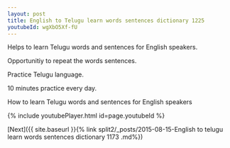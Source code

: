 ```yaml
---
layout: post
title: English to Telugu learn words sentences dictionary 1225 
youtubeId: wgXbO5Xf-fU
---
```

 
 
Helps to learn Telugu words and sentences for English speakers.

Opportunitiy to repeat the words sentences. 

Practice Telugu language. 
 
10 minutes practice every day. 
 
How to learn Telugu words and sentences for English speakers 
 
{% include youtubePlayer.html id=page.youtubeId %}
 
 
[Next]({{ site.baseurl }}{% link  split2/_posts/2015-08-15-English to telugu learn words sentences dictionary 1173 .md%})
 

